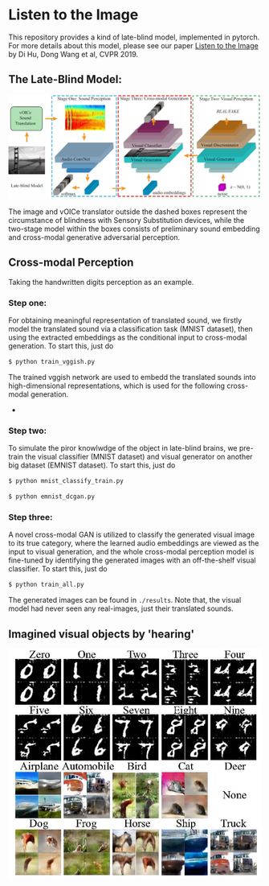 # Listen to the Image

This repository provides a kind of late-blind model, implemented in pytorch.
For more details about this model, please see our paper [Listen to the Image](http://dtaoo.github.io/papers/2019_voice.pdf) by Di Hu, Dong Wang et al, CVPR 2019.

## The Late-Blind Model:
<img src='ims/lbm.JPG'>

The image and vOICe translator outside the dashed boxes represent the circumstance of blindness with Sensory Substitution devices, while the two-stage model within the boxes consists of preliminary sound embedding and cross-modal generative adversarial perception.

## Cross-modal Perception

Taking the handwritten digits perception as an example. 

### Step one: 

For obtaining meaningful representation of translated sound, we firstly model the translated sound via a classification task (MNIST dataset), then using the extracted embeddings as the conditional input to cross-modal generation. To start this, just do

```bash
$ python train_vggish.py
```

The trained vggish network are used to embedd the translated sounds into high-dimensional representations, which is used for the following cross-modal generation.

-

### Step two: 

To simulate the piror knowlwdge of the object in late-blind brains, we pre-train the visual classifier (MNIST dataset) and visual generator on another big dataset (EMNIST dataset). To start this, just do

```bash
$ python mnist_classify_train.py
```

```bash
$ python emnist_dcgan.py
```

### Step three: 

A novel cross-modal GAN is utilized to classify the generated visual image to its true category, where the learned audio embeddings are viewed as the input to visual generation, and the whole cross-modal perception model is fine-tuned by identifying the generated images with an off-the-shelf visual classifier. To start this, just do

```bash
$ python train_all.py 
```

The generated images can be found in  `./results`. Note that, the visual model had never seen any real-images, just their translated sounds.


## Imagined visual objects by 'hearing' 
<img src='ims/lbm_examples.jpg'>